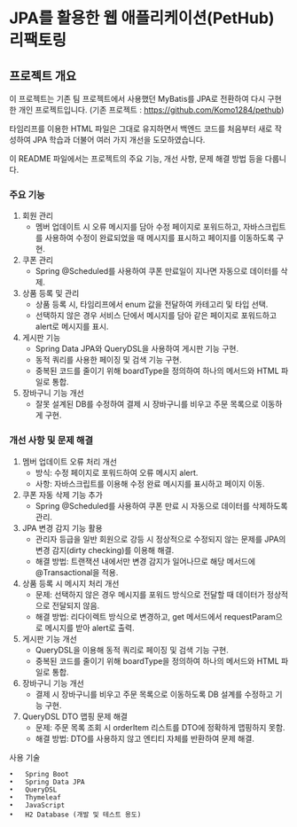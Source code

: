 # JPA를 활용한 웹 애플리케이션(PetHub) 리팩토링

## 프로젝트 개요

이 프로젝트는 기존 팀 프로젝트에서 사용했던 MyBatis를 JPA로 전환하여 다시 구현한 개인 프로젝트입니다. (기존 프로젝트 : https://github.com/Komo1284/pethub)

타임리프를 이용한 HTML 파일은 그대로 유지하면서 백엔드 코드를 처음부터 새로 작성하여 JPA 학습과 더불어 여러 가지 개선을 도모하였습니다. 

이 README 파일에서는 프로젝트의 주요 기능, 개선 사항, 문제 해결 방법 등을 다룹니다.

### 주요 기능



1. 회원 관리 
   - 멤버 업데이트 시 오류 메시지를 담아 수정 페이지로 포워드하고, 자바스크립트를 사용하여 수정이 완료되었을 때 메시지를 표시하고 페이지를 이동하도록 구현.
2. 쿠폰 관리
   - Spring @Scheduled를 사용하여 쿠폰 만료일이 지나면 자동으로 데이터를 삭제.
3. 상품 등록 및 관리
   - 상품 등록 시, 타임리프에서 enum 값을 전달하여 카테고리 및 타입 선택.
   - 선택하지 않은 경우 서비스 단에서 메시지를 담아 같은 페이지로 포워드하고 alert로 메시지를 표시.
4. 게시판 기능
   - Spring Data JPA와 QueryDSL을 사용하여 게시판 기능 구현.
   - 동적 쿼리를 사용한 페이징 및 검색 기능 구현.
   - 중복된 코드를 줄이기 위해 boardType을 정의하여 하나의 메서드와 HTML 파일로 통합. 
5. 장바구니 기능 개선
   - 잘못 설계된 DB를 수정하여 결제 시 장바구니를 비우고 주문 목록으로 이동하게 구현.

### 개선 사항 및 문제 해결

1. 멤버 업데이트 오류 처리 개선
    - 방식: 수정 페이지로 포워드하여 오류 메시지 alert.
    - 사항: 자바스크립트를 이용해 수정 완료 메시지를 표시하고 페이지 이동.
2. 쿠폰 자동 삭제 기능 추가
   - Spring @Scheduled를 사용하여 쿠폰 만료 시 자동으로 데이터를 삭제하도록 관리.
3. JPA 변경 감지 기능 활용
   - 관리자 등급을 일반 회원으로 강등 시 정상적으로 수정되지 않는 문제를 JPA의 변경 감지(dirty checking)를 이용해 해결.
   - 해결 방법: 트랜잭션 내에서만 변경 감지가 일어나므로 해당 메서드에 @Transactional을 적용.
4. 상품 등록 시 메시지 처리 개선
   - 문제: 선택하지 않은 경우 메시지를 포워드 방식으로 전달할 때 데이터가 정상적으로 전달되지 않음.
   - 해결 방법: 리다이렉트 방식으로 변경하고, get 메서드에서 requestParam으로 메시지를 받아 alert로 출력.
5. 게시판 기능 개선
   - QueryDSL을 이용해 동적 쿼리로 페이징 및 검색 기능 구현.
   - 중복된 코드를 줄이기 위해 boardType을 정의하여 하나의 메서드와 HTML 파일로 통합.
6. 장바구니 기능 개선
   - 결제 시 장바구니를 비우고 주문 목록으로 이동하도록 DB 설계를 수정하고 기능 구현.
7. QueryDSL DTO 맵핑 문제 해결
   - 문제: 주문 목록 조회 시 orderItem 리스트를 DTO에 정확하게 맵핑하지 못함.
   - 해결 방법: DTO를 사용하지 않고 엔티티 자체를 반환하여 문제 해결.

사용 기술

	•	Spring Boot
	•	Spring Data JPA
	•	QueryDSL
	•	Thymeleaf
	•	JavaScript
	•	H2 Database (개발 및 테스트 용도)